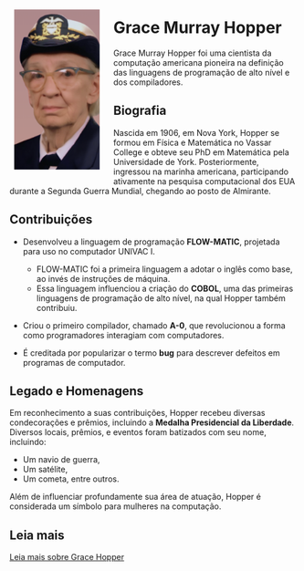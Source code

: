 <div style="float: left; margin: 0.5rem; padding: 1rem 1rem 1rem 0;">
    <img src="Grace Hopper.png" alt="Fotografia de Grace Hopper" style="width: 150px;">
</div>

# Grace Murray Hopper

Grace Murray Hopper foi uma cientista da computação americana pioneira na definição das linguagens de programação de alto nível e dos compiladores.

## Biografia

Nascida em 1906, em Nova York, Hopper se formou em Física e Matemática no Vassar College e obteve seu PhD em Matemática pela Universidade de York. Posteriormente, ingressou na marinha americana, participando ativamente na pesquisa computacional dos EUA durante a Segunda Guerra Mundial, chegando ao posto de Almirante.

## Contribuições

- Desenvolveu a linguagem de programação **FLOW-MATIC**, projetada para uso no computador UNIVAC I.

  - FLOW-MATIC foi a primeira linguagem a adotar o inglês como base, ao invés de instruções de máquina.
  - Essa linguagem influenciou a criação do **COBOL**, uma das primeiras linguagens de programação de alto nível, na qual Hopper também contribuiu.
- Criou o primeiro compilador, chamado **A-0**, que revolucionou a forma como programadores interagiam com computadores.
- É creditada por popularizar o termo **bug** para descrever defeitos em programas de computador.

## Legado e Homenagens

Em reconhecimento a suas contribuições, Hopper recebeu diversas condecorações e prêmios, incluindo a **Medalha Presidencial da Liberdade**. Diversos locais, prêmios, e eventos foram batizados com seu nome, incluindo:

- Um navio de guerra,
- Um satélite,
- Um cometa, entre outros.

Além de influenciar profundamente sua área de atuação, Hopper é considerada um símbolo para mulheres na computação.

## Leia mais

[Leia mais sobre Grace Hopper](https://pt.wikipedia.org/wiki/Grace_Hopper)
